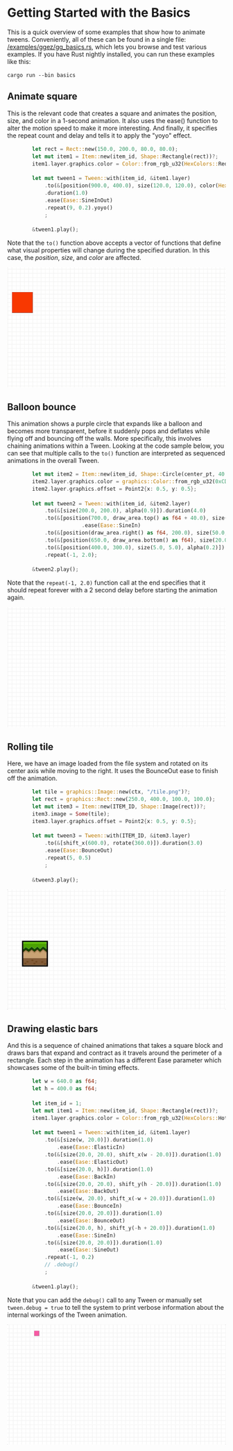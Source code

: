 # Getting Started with the Basics

This is a quick overview of some examples that show how to animate tweens. Conveniently, all of these can be found in a single file: [/examples/ggez/gg_basics.rs](https://github.com/wasm-network/tweek-rust/blob/master/examples/ggez/gg_basics.rs), which lets you browse and test various examples. If you have Rust nightly installed, you can run these examples like this:

```
cargo run --bin basics 
```


## Animate square
This is the relevant code that creates a square and animates the position, size, and color in a 1-second animation. It also uses the ease() function to alter the motion speed to make it more interesting. And finally, it specifies the repeat count and delay and tells it to apply the "yoyo" effect. 

```rust
        let rect = Rect::new(150.0, 200.0, 80.0, 80.0);
        let mut item1 = Item::new(item_id, Shape::Rectangle(rect))?;
        item1.layer.graphics.color = Color::from_rgb_u32(HexColors::Red);

        let mut tween1 = Tween::with(item_id, &item1.layer)
            .to(&[position(900.0, 400.0), size(120.0, 120.0), color(HexColors::Gold)])
            .duration(1.0)
            .ease(Ease::SineInOut)
            .repeat(9, 0.2).yoyo()
            ;

        &tween1.play();
```

Note that the `to()` function above accepts a vector of functions that define what visual properties  will change during the specified duration. In this case, the *position*, *size*, and *color* are affected.

![Square transform](demos/square-transform-hd.gif)



## Balloon bounce
This animation shows a purple circle that expands like a balloon and becomes more transparent, before it suddenly pops and deflates while flying off and bouncing off the walls. More specifically, this involves chaining animations within a Tween. Looking at the code sample below, you can see that multiple calls to the `to()` function are interpreted as sequenced animations in the overall Tween. 

```rust
        let mut item2 = Item::new(item_id, Shape::Circle(center_pt, 40.0))?;
        item2.layer.graphics.color = graphics::Color::from_rgb_u32(0xCD09AA);
        item2.layer.graphics.offset = Point2{x: 0.5, y: 0.5};

        let mut tween2 = Tween::with(item_id, &item2.layer)
            .to(&[size(200.0, 200.0), alpha(0.9)]).duration(4.0)
            .to(&[position(700.0, draw_area.top() as f64 + 40.0), size(100.0, 100.0), alpha(0.8)]).duration(0.2)
                        .ease(Ease::SineIn)
            .to(&[position(draw_area.right() as f64, 200.0), size(50.0, 50.0), alpha(0.7)]).duration(0.2)
            .to(&[position(650.0, draw_area.bottom() as f64), size(20.0, 20.0), alpha(0.6)]).duration(0.2)
            .to(&[position(400.0, 300.0), size(5.0, 5.0), alpha(0.2)]).duration(0.2)
            .repeat(-1, 2.0);

        &tween2.play();
``` 

Note that the `repeat(-1, 2.0)` function call at the end specifies that it should repeat forever with a 2 second delay before starting the animation again. 

![Balloon bounce](demos/balloon-bounce-hd.gif)

## Rolling tile
Here, we have an image loaded from the file system and rotated on its center axis while moving to the right. It uses the BounceOut ease to finish off the animation. 

```rust
        let tile = graphics::Image::new(ctx, "/tile.png")?;
        let rect = graphics::Rect::new(250.0, 400.0, 100.0, 100.0);
        let mut item3 = Item::new(ITEM_ID, Shape::Image(rect))?;
        item3.image = Some(tile);
        item3.layer.graphics.offset = Point2{x: 0.5, y: 0.5};

        let mut tween3 = Tween::with(ITEM_ID, &item3.layer)
            .to(&[shift_x(600.0), rotate(360.0)]).duration(3.0)
            .ease(Ease::BounceOut)
            .repeat(5, 0.5)
            ;

        &tween3.play();
```

![Rolling tile](demos/rolling-tile-hd.gif)


## Drawing elastic bars
And this is a sequence of chained animations that takes a square block and draws bars that expand and contract as it travels around the perimeter of a rectangle. Each step in the animation has a different Ease parameter which showcases some of the built-in timing effects.

```rust
        let w = 640.0 as f64;
        let h = 400.0 as f64;
        
        let item_id = 1;
        let mut item1 = Item::new(item_id, Shape::Rectangle(rect))?;
        item1.layer.graphics.color = Color::from_rgb_u32(HexColors::HotPink);

        let mut tween1 = Tween::with(item_id, &item1.layer)
            .to(&[size(w, 20.0)]).duration(1.0)
                .ease(Ease::ElasticIn)
            .to(&[size(20.0, 20.0), shift_x(w - 20.0)]).duration(1.0)
                .ease(Ease::ElasticOut)
            .to(&[size(20.0, h)]).duration(1.0)
                .ease(Ease::BackIn)
            .to(&[size(20.0, 20.0), shift_y(h - 20.0)]).duration(1.0)
                .ease(Ease::BackOut)
            .to(&[size(w, 20.0), shift_x(-w + 20.0)]).duration(1.0)
                .ease(Ease::BounceIn)
            .to(&[size(20.0, 20.0)]).duration(1.0)
                .ease(Ease::BounceOut)
            .to(&[size(20.0, h), shift_y(-h + 20.0)]).duration(1.0)
                .ease(Ease::SineIn)
            .to(&[size(20.0, 20.0)]).duration(1.0)
                .ease(Ease::SineOut)
            .repeat(-1, 0.2)
            // .debug()
            ;

        &tween1.play();
```

Note that you can add the `debug()` call to any Tween or manually set `tween.debug = true` to tell the system to print verbose information about the internal workings of the Tween animation. 

![Pink lines](demos/pink-lines-hd.gif)


